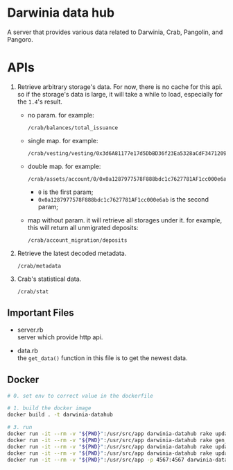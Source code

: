 # Darwinia data hub

A server that provides various data related to Darwinia, Crab, Pangolin, and Pangoro.

# APIs

1. Retrieve arbitrary storage's data. For now, there is no cache for this api. so if the storage's data is large, it will take a while to load, especially for the `1.4`'s result.

   - no param. for example:

     ```
     /crab/balances/total_issuance
     ```

   - single map. for example:

     ```
     /crab/vesting/vesting/0x3d6A81177e17d5DbBD36f23Ea5328aCdF3471209
     ```

   - double map. for example:

     ```
     /crab/assets/account/0/0x0a1287977578F888bdc1c7627781AF1cc000e6ab
     ```

     - `0` is the first param;
     - `0x0a1287977578F888bdc1c7627781AF1cc000e6ab` is the second param;

   - map without param. it will retrieve all storages under it. for example, this will return all unmigrated deposits:
     ```
     /crab/account_migration/deposits
     ```

2. Retrieve the latest decoded metadata.

   ```
   /crab/metadata
   ```

3. Crab's statistical data.
   ```
   /crab/stat
   ```

## Important Files

- server.rb  
  server which provide http api.

- data.rb  
  the `get_data()` function in this file is to get the newest data.

## Docker

```bash
# 0. set env to correct value in the dockerfile

# 1. build the docker image
docker build . -t darwinia-datahub

# 3. run
docker run -it --rm -v "${PWD}":/usr/src/app darwinia-datahub rake update_metadata_loop
docker run -it --rm -v "${PWD}":/usr/src/app darwinia-datahub rake gen_data_loop
docker run -it --rm -v "${PWD}":/usr/src/app darwinia-datahub rake update_goerli_pangolin2_messages
docker run -it --rm -v "${PWD}":/usr/src/app darwinia-datahub rake update_pangolin2_goerli_messages
docker run -it --rm -v "${PWD}":/usr/src/app -p 4567:4567 darwinia-datahub ruby server.rb
```
